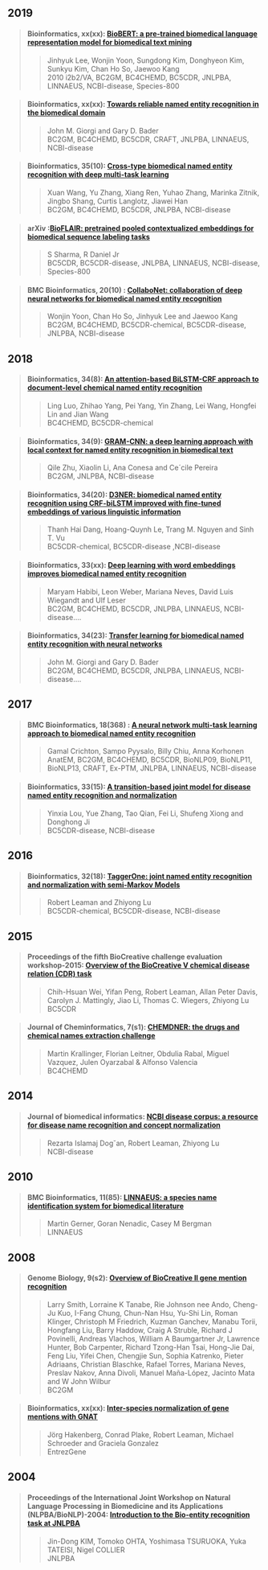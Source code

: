 ## 2019

>#### Bioinformatics, xx(xx): [BioBERT: a pre-trained biomedical language representation model for biomedical text mining](./paper/Bioinformatics-2019_BioBERT_a_pre-trained_biomedical_language_representation_model_for_biomedical_text_mining.pdf)  
>>Jinhyuk Lee, Wonjin Yoon, Sungdong Kim, Donghyeon Kim, Sunkyu Kim, Chan Ho So, Jaewoo Kang  
>>2010 i2b2/VA, BC2GM, BC4CHEMD, BC5CDR, JNLPBA, LINNAEUS, NCBI-disease, Species-800

>#### Bioinformatics, xx(xx): [Towards reliable named entity recognition in the biomedical domain](./paper/Bioinformatics-2019_Towards_reliable_named_entity_recognition_in_the_biomedical_domain)  
>>John M. Giorgi and Gary D. Bader  
>>BC2GM, BC4CHEMD, BC5CDR, CRAFT, JNLPBA, LINNAEUS, NCBI-disease

>#### Bioinformatics, 35(10): [Cross-type biomedical named entity recognition with deep multi-task learning](./paper/Bioinformatics-2019_Cross-type_biomedical_named_entity_recognition_with_deep_multi-task_learning.pdf)  
>>Xuan Wang, Yu Zhang, Xiang Ren, Yuhao Zhang, Marinka Zitnik, Jingbo Shang, Curtis Langlotz, Jiawei Han  
>>BC2GM, BC4CHEMD, BC5CDR, JNLPBA, NCBI-disease  

>#### arXiv :[BioFLAIR: pretrained pooled contextualized embeddings for biomedical sequence labeling tasks](./paper/arXiv-2019_BioFLAIR_pretrained_pooled_contextualized_embeddings_for_biomedical_sequence_labeling_tasks.pdf)
>>S Sharma, R Daniel Jr  
>>BC5CDR, BC5CDR-disease, JNLPBA, LINNAEUS, NCBI-disease, Species-800

>#### BMC Bioinformatics, 20(10) : [CollaboNet: collaboration of deep neural networks for biomedical named entity recognition](./paper/BMC_Bioinformatics-2019_CollaboNet_Collaboration_of_Deep_neural_networks_for_biomedical_named_entity)
>>Wonjin Yoon, Chan Ho So, Jinhyuk Lee and Jaewoo Kang  
>>BC2GM, BC4CHEMD, BC5CDR-chemical, BC5CDR-disease, JNLPBA, NCBI-disease


## 2018


>#### Bioinformatics, 34(8): [An attention-based BiLSTM-CRF approach to document-level chemical named entity recognition](./paper/Bioinformatics-2018_An_attention-based_BiLSTM-CRF_approach_to_document-level_chemical_named_entity_recognition)  
>>Ling Luo, Zhihao Yang, Pei Yang, Yin Zhang, Lei Wang, Hongfei Lin and Jian Wang  
>>BC4CHEMD, BC5CDR-chemical


>#### Bioinformatics, 34(9): [GRAM-CNN: a deep learning approach with local context for named entity recognition in biomedical text](./paper/Bioinformatics-2018_GRAM-CNN_a_deep_learning_approach_with_local_context_for_named_entity_recognition_in_biomedical_texts)  
>>Qile Zhu, Xiaolin Li, Ana Conesa and Ce´cile Pereira  
>>BC2GM, JNLPBA, NCBI-disease


>#### Bioinformatics, 34(20): [D3NER: biomedical named entity recognition using CRF-biLSTM improved with fine-tuned embeddings of various linguistic information](./paper/Bioinformatics-2018_D3NER_biomedical_named_entity_recognition_using_CRF-biLSTM_improved_with_fine-tuned_embeddings_of_various_linguistic_information)  
>>Thanh Hai Dang, Hoang-Quynh Le, Trang M. Nguyen and Sinh T. Vu  
>>BC5CDR-chemical, BC5CDR-disease ,NCBI-disease

>#### Bioinformatics, 33(xx): [Deep learning with word embeddings improves biomedical named entity recognition](./paper/Bioinformatics-2018_Deep_learning_with_word_embeddings_improves_biomedical_named_entity_recognition)  
>>Maryam Habibi, Leon Weber, Mariana Neves, David Luis Wiegandt and Ulf Leser  
>> BC2GM, BC4CHEMD, BC5CDR, JNLPBA, LINNAEUS, NCBI-disease....

>#### Bioinformatics, 34(23): [Transfer learning for biomedical named entity recognition with neural networks](./paper/Bioinformatics-2018_Transfer_learning_for_biomedical_named_entity_recognition_with_neural_networks)  
>>John M. Giorgi and Gary D. Bader  
>> BC2GM, BC4CHEMD, BC5CDR, JNLPBA, LINNAEUS, NCBI-disease....

## 2017

>#### BMC Bioinformatics, 18(368) : [A neural network multi-task learning approach to biomedical named entity recognition](./paper/BMC_Bioinformatics-2017_A_neural_network_multi-task_learning.pdf)
>>Gamal Crichton, Sampo Pyysalo, Billy Chiu, Anna Korhonen  
>> AnatEM, BC2GM, BC4CHEMD, BC5CDR, BioNLP09, BioNLP11, BioNLP13, CRAFT, Ex-PTM, JNLPBA, LINNAEUS, NCBI-disease


>#### Bioinformatics, 33(15): [A transition-based joint model for disease named entity recognition and normalization](./paper/Bioinformatics-2017_A_transition-based_joint_model_for_disease_named_entity_recognition_and_normalization)  
>>Yinxia Lou, Yue Zhang, Tao Qian, Fei Li, Shufeng Xiong and Donghong Ji   
>>BC5CDR-disease, NCBI-disease  

## 2016

>#### Bioinformatics, 32(18): [TaggerOne: joint named entity recognition and normalization with semi-Markov Models](./paper/Bioinformatics-2016_TaggerOne_joint_named_entity_recognition_and_normalization_with_semi-Markov_Models)  
>>Robert Leaman and Zhiyong Lu   
>>BC5CDR-chemical, BC5CDR-disease, NCBI-disease  

## 2015

>#### Proceedings of the fifth BioCreative challenge evaluation workshop-2015: [Overview of the BioCreative V chemical disease relation (CDR) task](/bioNER/paper/Proceedings_of_the_fifth_BioCreative_challenge_evaluation_workshop-2015_Overview_of_the_BioCreative_V_Chemical_Disease.pdf)
>>Chih-Hsuan Wei, Yifan Peng, Robert Leaman, Allan Peter Davis, Carolyn J. Mattingly, Jiao Li, Thomas C. Wiegers, Zhiyong Lu  
>>BC5CDR  

>#### Journal of Cheminformatics, 7(s1): [CHEMDNER: the drugs and chemical names extraction challenge](./paper/Journal_of_Cheminformatics-2015_CHEMDNER_The_drugs_and_chemical_names.pdf)
>>Martin Krallinger, Florian Leitner, Obdulia Rabal, Miguel Vazquez, Julen Oyarzabal & Alfonso Valencia   
>>BC4CHEMD

## 2014

>#### Journal of biomedical informatics: [NCBI disease corpus: a resource for disease name recognition and concept normalization](./paper/Journal_of_biomedical_informatics-2014_NCBI_disease_corpus_A_resource_for_disease_name_recognition.pdf)
>>Rezarta Islamaj Dog˘an, Robert Leaman, Zhiyong Lu  
>>NCBI-disease 

## 2010 
>#### BMC Bioinformatics, 11(85): [LINNAEUS: a species name identification system for biomedical literature](./paper/BMC_Bioinformatics-2010_LINNAEUS_a_species_name_identification_system.pdf) 
>>Martin Gerner, Goran Nenadic, Casey M Bergman  
>>LINNAEUS

## 2008 
>#### Genome Biology, 9(s2): [Overview of BioCreative II gene mention recognition](./paper/Genome_Biology-2008_Overview_of_BioCreative_II_gene_mention_recognition.pdf)
>> Larry Smith, Lorraine K Tanabe, Rie Johnson nee Ando, Cheng-Ju Kuo, I-Fang Chung, Chun-Nan Hsu, Yu-Shi Lin, Roman Klinger, 
Christoph M Friedrich, Kuzman Ganchev, Manabu Torii, Hongfang Liu, 
Barry Haddow, Craig A Struble, Richard J Povinelli, Andreas Vlachos, 
William A Baumgartner Jr, Lawrence Hunter, Bob Carpenter, 
Richard Tzong-Han Tsai, Hong-Jie Dai, Feng Liu, Yifei Chen, 
Chengjie Sun, Sophia Katrenko, Pieter Adriaans, Christian Blaschke, 
Rafael Torres, Mariana Neves, Preslav Nakov, Anna Divoli, 
Manuel Maña-López, Jacinto Mata and W John Wilbur  
>> BC2GM

>#### Bioinformatics, xx(xx): [Inter-species normalization of gene mentions with GNAT](./paper/Bioinformatics-2008_Inter-species_normalization_of_gene_mentions_with_GNAT)  
>>Jörg Hakenberg, Conrad Plake, Robert Leaman, Michael Schroeder and Graciela Gonzalez  
>>EntrezGene




## 2004 

>#### Proceedings of the International Joint Workshop on Natural Language Processing in Biomedicine and its Applications (NLPBA/BioNLP)-2004: [Introduction to the Bio-entity recognition task at JNLPBA](./paper/NLPBA_BioNLP-2004_Introduction_to_the_bio-entity_recognition_task_at_JNLPBA.pdf)
>> Jin-Dong KIM, Tomoko OHTA, Yoshimasa TSURUOKA, Yuka TATEISI, Nigel COLLIER  
>> JNLPBA
